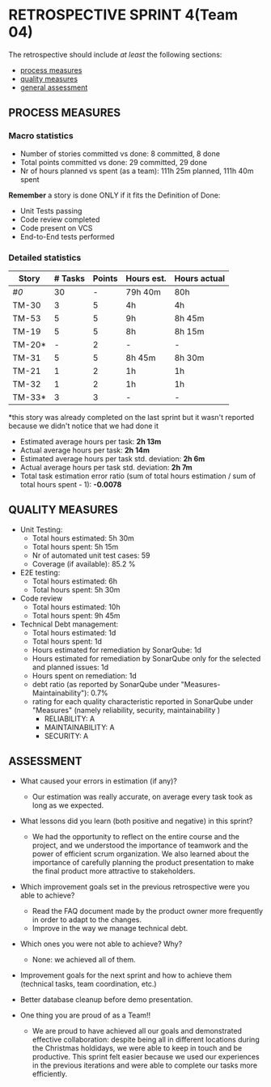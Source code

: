 RETROSPECTIVE SPRINT 4(Team 04)
=====================================

The retrospective should include _at least_ the following
sections:

- [process measures](#process-measures)
- [quality measures](#quality-measures)
- [general assessment](#assessment)

## PROCESS MEASURES 

### Macro statistics

- Number of stories committed vs done: 8 committed, 8 done
- Total points committed vs done: 29 committed, 29 done 
- Nr of hours planned vs spent (as a team): 111h 25m planned, 111h 40m spent

**Remember**  a story is done ONLY if it fits the Definition of Done:
 
- Unit Tests passing
- Code review completed
- Code present on VCS
- End-to-End tests performed

### Detailed statistics

| Story  | # Tasks | Points | Hours est. | Hours actual |
|--------|---------|--------|------------|--------------|
| _#0_   | 30      | -      | 79h 40m    | 80h          |
| TM-30  | 3       | 5      | 4h         | 4h           |
| TM-53  | 5       | 5      | 9h         | 8h 45m       |
| TM-19  | 5       | 5      | 8h         | 8h 15m       |
| TM-20* | -       | 2      | -          | -            |
| TM-31  | 5       | 5      | 8h 45m     | 8h 30m       |
| TM-21  | 1       | 2      | 1h         | 1h           |
| TM-32  | 1       | 2      | 1h         | 1h           |
| TM-33* | 3       | 3      | -          | -            |
   
*this story was already completed on the last sprint but it wasn't reported because we didn't notice that we had done it

- Estimated average hours per task: **2h 13m**
- Actual average hours per task: **2h 14m**
- Estimated average hours per task std. deviation: **2h 6m**
- Actual average hours per task std. deviation: **2h 7m**
- Total task estimation error ratio (sum of total hours estimation / sum of total hours spent - 1): **-0.0078**

  
## QUALITY MEASURES 

- Unit Testing:
  - Total hours estimated: 5h 30m
  - Total hours spent: 5h 15m
  - Nr of automated unit test cases: 59
  - Coverage (if available): 85.2 %
- E2E testing:
  - Total hours estimated: 6h
  - Total hours spent: 5h 30m
- Code review 
  - Total hours estimated: 10h
  - Total hours spent: 9h 45m
- Technical Debt management:
  - Total hours estimated: 1d
  - Total hours spent: 1d
  - Hours estimated for remediation by SonarQube: 1d
  - Hours estimated for remediation by SonarQube only for the selected and planned issues: 1d
  - Hours spent on remediation: 1d
  - debt ratio (as reported by SonarQube under "Measures-Maintainability"): 0.7%
  - rating for each quality characteristic reported in SonarQube under "Measures" (namely reliability, security, maintainability )
     - RELIABILITY: A
     - MAINTAINABILITY: A
     - SECURITY: A
  


## ASSESSMENT

- What caused your errors in estimation (if any)?
  - Our estimation was really accurate, on average every task took as long as we expected.

- What lessons did you learn (both positive and negative) in this sprint?
  - We had the opportunity to reflect on the entire course and the project, and we understood the importance of teamwork and the power of efficient scrum organization. We also learned about the importance of carefully planning the product presentation to make the final product more attractive to stakeholders.

- Which improvement goals set in the previous retrospective were you able to achieve? 
  - Read the FAQ document made by the product owner more frequently in order to adapt to the changes.
  - Improve in the way we manage technical debt.
  
- Which ones you were not able to achieve? Why?
  - None: we achieved all of them.

- Improvement goals for the next sprint and how to achieve them (technical tasks, team coordination, etc.)
 - Better database cleanup before demo presentation.

- One thing you are proud of as a Team!!
  - We are proud to have achieved all our goals and demonstrated effective collaboration: despite being all in different locations during the Christmas holdidays, we were able to keep in touch and be productive. This sprint felt easier because we used our experiences in the previous iterations and were able to complete our tasks more efficiently.